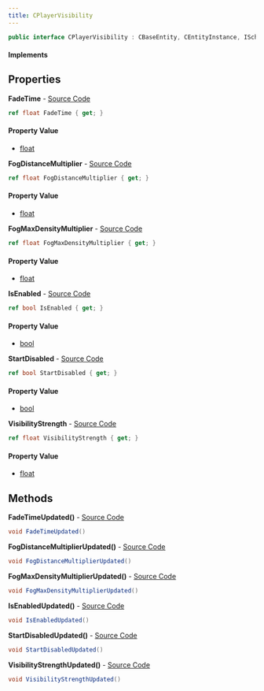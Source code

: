 ```yaml
---
title: CPlayerVisibility
---
```


```csharp
public interface CPlayerVisibility : CBaseEntity, CEntityInstance, ISchemaClass<CEntityInstance>, ISchemaClass<CBaseEntity>, ISchemaClass<CPlayerVisibility>, ISchemaField, ISchemaClass, INativeHandle
```

#### Implements

## Properties

**FadeTime** - [Source Code](https://github.com/swiftly-solution/swiftlys2/blob/main/managed/src/SwiftlyS2.Generated/Schemas/Interfaces/CPlayerVisibility.cs#L22)

```csharp
ref float FadeTime { get; }
```

#### Property Value

- [float](https://learn.microsoft.com/dotnet/api/system.single)

**FogDistanceMultiplier** - [Source Code](https://github.com/swiftly-solution/swiftlys2/blob/main/managed/src/SwiftlyS2.Generated/Schemas/Interfaces/CPlayerVisibility.cs#L18)

```csharp
ref float FogDistanceMultiplier { get; }
```

#### Property Value

- [float](https://learn.microsoft.com/dotnet/api/system.single)

**FogMaxDensityMultiplier** - [Source Code](https://github.com/swiftly-solution/swiftlys2/blob/main/managed/src/SwiftlyS2.Generated/Schemas/Interfaces/CPlayerVisibility.cs#L20)

```csharp
ref float FogMaxDensityMultiplier { get; }
```

#### Property Value

- [float](https://learn.microsoft.com/dotnet/api/system.single)

**IsEnabled** - [Source Code](https://github.com/swiftly-solution/swiftlys2/blob/main/managed/src/SwiftlyS2.Generated/Schemas/Interfaces/CPlayerVisibility.cs#L26)

```csharp
ref bool IsEnabled { get; }
```

#### Property Value

- [bool](https://learn.microsoft.com/dotnet/api/system.boolean)

**StartDisabled** - [Source Code](https://github.com/swiftly-solution/swiftlys2/blob/main/managed/src/SwiftlyS2.Generated/Schemas/Interfaces/CPlayerVisibility.cs#L24)

```csharp
ref bool StartDisabled { get; }
```

#### Property Value

- [bool](https://learn.microsoft.com/dotnet/api/system.boolean)

**VisibilityStrength** - [Source Code](https://github.com/swiftly-solution/swiftlys2/blob/main/managed/src/SwiftlyS2.Generated/Schemas/Interfaces/CPlayerVisibility.cs#L16)

```csharp
ref float VisibilityStrength { get; }
```

#### Property Value

- [float](https://learn.microsoft.com/dotnet/api/system.single)

## Methods

**FadeTimeUpdated()** - [Source Code](https://github.com/swiftly-solution/swiftlys2/blob/main/managed/src/SwiftlyS2.Generated/Schemas/Interfaces/CPlayerVisibility.cs#L31)

```csharp
void FadeTimeUpdated()
```

**FogDistanceMultiplierUpdated()** - [Source Code](https://github.com/swiftly-solution/swiftlys2/blob/main/managed/src/SwiftlyS2.Generated/Schemas/Interfaces/CPlayerVisibility.cs#L29)

```csharp
void FogDistanceMultiplierUpdated()
```

**FogMaxDensityMultiplierUpdated()** - [Source Code](https://github.com/swiftly-solution/swiftlys2/blob/main/managed/src/SwiftlyS2.Generated/Schemas/Interfaces/CPlayerVisibility.cs#L30)

```csharp
void FogMaxDensityMultiplierUpdated()
```

**IsEnabledUpdated()** - [Source Code](https://github.com/swiftly-solution/swiftlys2/blob/main/managed/src/SwiftlyS2.Generated/Schemas/Interfaces/CPlayerVisibility.cs#L33)

```csharp
void IsEnabledUpdated()
```

**StartDisabledUpdated()** - [Source Code](https://github.com/swiftly-solution/swiftlys2/blob/main/managed/src/SwiftlyS2.Generated/Schemas/Interfaces/CPlayerVisibility.cs#L32)

```csharp
void StartDisabledUpdated()
```

**VisibilityStrengthUpdated()** - [Source Code](https://github.com/swiftly-solution/swiftlys2/blob/main/managed/src/SwiftlyS2.Generated/Schemas/Interfaces/CPlayerVisibility.cs#L28)

```csharp
void VisibilityStrengthUpdated()
```

